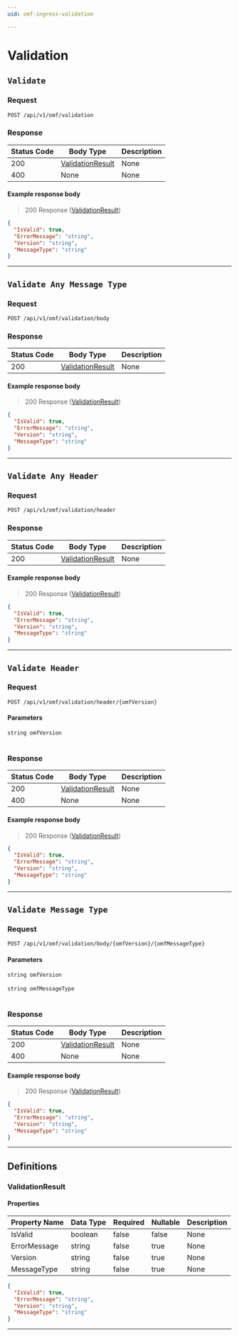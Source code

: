 ```yaml
---
uid: omf-ingress-validation

---
```


# Validation

## `Validate`

<a id="opIdValidator_Validate"></a>

<h3>Request</h3>

```text 
POST /api/v1/omf/validation
```

<h3>Response</h3>

|Status Code|Body Type|Description|
|---|---|---|
|200|[ValidationResult](#schemavalidationresult)|None|
|400|None|None|

<h4>Example response body</h4>

> 200 Response ([ValidationResult](#schemavalidationresult))

```json
{
  "IsValid": true,
  "ErrorMessage": "string",
  "Version": "string",
  "MessageType": "string"
}
```

---

## `Validate Any Message Type`

<a id="opIdValidator_Validate Any Message Type"></a>

<h3>Request</h3>

```text 
POST /api/v1/omf/validation/body
```

<h3>Response</h3>

|Status Code|Body Type|Description|
|---|---|---|
|200|[ValidationResult](#schemavalidationresult)|None|

<h4>Example response body</h4>

> 200 Response ([ValidationResult](#schemavalidationresult))

```json
{
  "IsValid": true,
  "ErrorMessage": "string",
  "Version": "string",
  "MessageType": "string"
}
```

---

## `Validate Any Header`

<a id="opIdValidator_Validate Any Header"></a>

<h3>Request</h3>

```text 
POST /api/v1/omf/validation/header
```

<h3>Response</h3>

|Status Code|Body Type|Description|
|---|---|---|
|200|[ValidationResult](#schemavalidationresult)|None|

<h4>Example response body</h4>

> 200 Response ([ValidationResult](#schemavalidationresult))

```json
{
  "IsValid": true,
  "ErrorMessage": "string",
  "Version": "string",
  "MessageType": "string"
}
```

---

## `Validate Header`

<a id="opIdValidator_Validate Header"></a>

<h3>Request</h3>

```text 
POST /api/v1/omf/validation/header/{omfVersion}
```

<h4>Parameters</h4>

`string omfVersion`
<br/><br/>

<h3>Response</h3>

|Status Code|Body Type|Description|
|---|---|---|
|200|[ValidationResult](#schemavalidationresult)|None|
|400|None|None|

<h4>Example response body</h4>

> 200 Response ([ValidationResult](#schemavalidationresult))

```json
{
  "IsValid": true,
  "ErrorMessage": "string",
  "Version": "string",
  "MessageType": "string"
}
```

---

## `Validate Message Type`

<a id="opIdValidator_Validate Message Type"></a>

<h3>Request</h3>

```text 
POST /api/v1/omf/validation/body/{omfVersion}/{omfMessageType}
```

<h4>Parameters</h4>

`string omfVersion`
<br/><br/>`string omfMessageType`
<br/><br/>

<h3>Response</h3>

|Status Code|Body Type|Description|
|---|---|---|
|200|[ValidationResult](#schemavalidationresult)|None|
|400|None|None|

<h4>Example response body</h4>

> 200 Response ([ValidationResult](#schemavalidationresult))

```json
{
  "IsValid": true,
  "ErrorMessage": "string",
  "Version": "string",
  "MessageType": "string"
}
```

---
## Definitions

### ValidationResult

<a id="schemavalidationresult"></a>
<a id="schema_ValidationResult"></a>
<a id="tocSvalidationresult"></a>
<a id="tocsvalidationresult"></a>

<h4>Properties</h4>

|Property Name|Data Type|Required|Nullable|Description|
|---|---|---|---|---|
|IsValid|boolean|false|false|None|
|ErrorMessage|string|false|true|None|
|Version|string|false|true|None|
|MessageType|string|false|true|None|

```json
{
  "IsValid": true,
  "ErrorMessage": "string",
  "Version": "string",
  "MessageType": "string"
}

```

---
